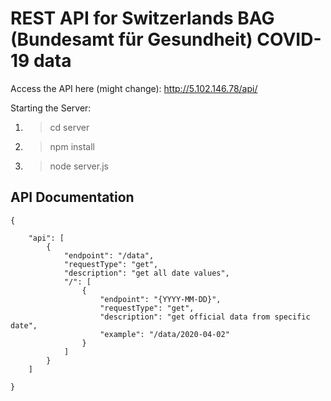 # REST API for Switzerlands BAG (Bundesamt für Gesundheit) COVID-19 data

Access the API here (might change): http://5.102.146.78/api/

Starting the Server:

1. > cd server
1. > npm install
1. > node server.js

## API Documentation

```
{

    "api": [
        {
            "endpoint": "/data",
            "requestType": "get",
            "description": "get all date values",
            "/": [
                {
                    "endpoint": "{YYYY-MM-DD}",
                    "requestType": "get",
                    "description": "get official data from specific date",
                    "example": "/data/2020-04-02"
                }
            ]
        }
    ]

}
```